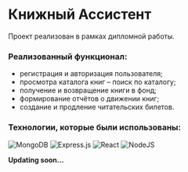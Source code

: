 # Книжный Ассистент
Проект реализован в рамках дипломной работы.

### Реализованный функционал:
-	регистрация и авторизация пользователя;
-	просмотра каталога книг – поиск по каталогу;
-	получение и возвращение книги в фонд;
-	формирование отчётов о движении книг;
-	создание и продление читательских билетов.

### Технологии, которые были использованы:
![MongoDB](https://img.shields.io/badge/MongoDB-%234ea94b.svg?style=for-the-badge&logo=mongodb&logoColor=white)
![Express.js](https://img.shields.io/badge/express.js-%23404d59.svg?style=for-the-badge&logo=express&logoColor=%2361DAFB)
![React](https://img.shields.io/badge/react-%2320232a.svg?style=for-the-badge&logo=react&logoColor=%2361DAFB)
![NodeJS](https://img.shields.io/badge/node.js-6DA55F?style=for-the-badge&logo=node.js&logoColor=white)

**Updating soon...**
